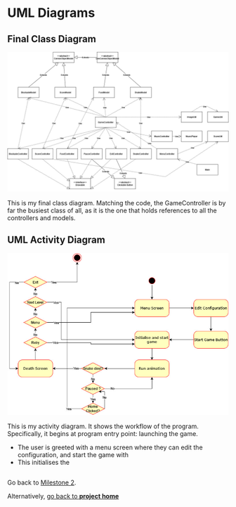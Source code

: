 # UML Diagrams


## Final Class Diagram
![Final Class Diagram](../resources/milestone2/class-diagram1.3.jpg)

This is my final class diagram. Matching the code, the GameController is by far
the busiest class of all, as it is the one that holds references to all the controllers 
and models.

## UML Activity Diagram
![Activity Diagram](../resources/milestone2/activity-diagram.jpg)

This is my activity diagram. It shows the workflow of the program. Specifically, it begins
at program entry point: launching the game. 
- The user is greeted with a menu screen where they can edit the configuration, and start the game
with 
- This initialises the 

##

Go back to [Milestone 2](../milestone2/milestone2.md).

Alternatively, [go back to **project home**](../README.md)